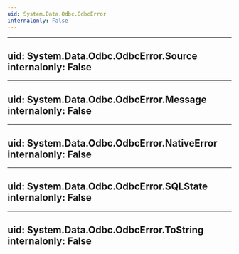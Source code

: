 ```yaml
---
uid: System.Data.Odbc.OdbcError
internalonly: False
---
```


---
uid: System.Data.Odbc.OdbcError.Source
internalonly: False
---

---
uid: System.Data.Odbc.OdbcError.Message
internalonly: False
---

---
uid: System.Data.Odbc.OdbcError.NativeError
internalonly: False
---

---
uid: System.Data.Odbc.OdbcError.SQLState
internalonly: False
---

---
uid: System.Data.Odbc.OdbcError.ToString
internalonly: False
---
